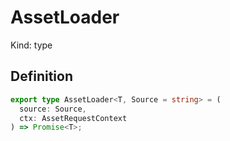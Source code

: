 # AssetLoader

Kind: type

## Definition

```ts
export type AssetLoader<T, Source = string> = (
  source: Source,
  ctx: AssetRequestContext
) => Promise<T>;
```
